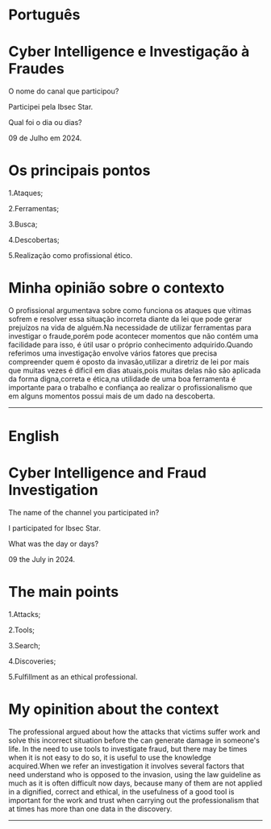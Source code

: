 # Português

# Cyber Intelligence e Investigação à Fraudes


O nome do canal que participou?

Participei pela Ibsec Star.

Qual foi o dia ou dias?

09 de Julho em 2024.

# Os principais pontos

1.Ataques;

2.Ferramentas;

3.Busca;

4.Descobertas;

5.Realização como profissional ético.


# Minha opinião sobre o contexto

<p>O profissional argumentava sobre como funciona os ataques que vítimas  sofrem e resolver essa situação incorreta diante da lei que pode gerar prejuízos na vida de alguém.Na necessidade de utilizar ferramentas para investigar o fraude,porém pode acontecer momentos que não contém uma facilidade para isso, é útil usar o próprio conhecimento adquirido.Quando referimos uma investigação envolve vários fatores que precisa compreender quem é oposto da invasão,utilizar a diretriz de lei por mais que muitas vezes é dificil em dias atuais,pois  muitas delas não são aplicada da forma digna,correta e ética,na utilidade de uma boa ferramenta é importante para o trabalho e confiança ao realizar o profissionalismo que em alguns  momentos possui mais de um dado na descoberta.</p>

--------------------------------------------------------------------------------------------------------------------------------


# English

# Cyber Intelligence and Fraud Investigation

The name of the channel you participated in?

I participated for Ibsec Star.

What was the day or days?

09 the July in 2024.

# The main points

1.Attacks;

2.Tools;

3.Search;

4.Discoveries;

5.Fulfillment as an ethical professional.


#  My opinition about the context 


<p>The professional argued about how the attacks that victims suffer work and solve this incorrect situation before the  can generate damage in someone's life. In the need to use tools to investigate fraud, but there may be times when it is not easy to do so, it is useful to use the knowledge acquired.When we refer an investigation it involves several factors that need understand who is opposed to the invasion, using the law guideline as much as it is often difficult now days, because many of them are not applied in a dignified, correct and ethical, in the usefulness of a good tool is important for the work and trust when carrying out the professionalism that at times has more than one data in the discovery.</p>

--------------------------------------------------------------------------------------------------------------------------------
